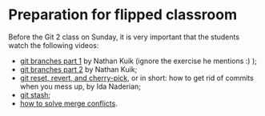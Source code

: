 # Preparation for flipped classroom

Before the Git 2 class on Sunday, it is very important that the students watch the following videos:

 - [git branches part 1](https://www.youtube.com/watch?v=3sZ7RLDESew) by Nathan Kuik (ignore the exercise he mentions :) );
 - [git branches part 2](https://www.youtube.com/watch?v=_vgGeH3Dmwk) by Nathan Kuik;
 - [git reset, revert, and cherry-pick](https://www.youtube.com/watch?v=qf3vJYnxNu0), or in short: how to get rid of commits when you mess up, by Ida Naderian;
 - [git stash](https://www.youtube.com/watch?v=rlgrs8MA0Jg);
 - [how to solve merge conflicts](https://www.youtube.com/watch?v=WlHQpRCEMwg).